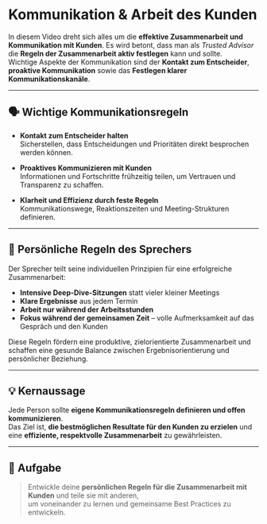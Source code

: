 # Kommunikation & Arbeit des Kunden

In diesem Video dreht sich alles um die **effektive Zusammenarbeit und Kommunikation mit Kunden**. Es wird betont, dass man als *Trusted Advisor* die **Regeln der Zusammenarbeit aktiv festlegen** kann und sollte.  
Wichtige Aspekte der Kommunikation sind der **Kontakt zum Entscheider**, **proaktive Kommunikation** sowie das **Festlegen klarer Kommunikationskanäle**.

---

## 🗣️ Wichtige Kommunikationsregeln

- **Kontakt zum Entscheider halten**  
  Sicherstellen, dass Entscheidungen und Prioritäten direkt besprochen werden können.
  
- **Proaktives Kommunizieren mit Kunden**  
  Informationen und Fortschritte frühzeitig teilen, um Vertrauen und Transparenz zu schaffen.
  
- **Klarheit und Effizienz durch feste Regeln**  
  Kommunikationswege, Reaktionszeiten und Meeting-Strukturen definieren.

---

## 👤 Persönliche Regeln des Sprechers

Der Sprecher teilt seine individuellen Prinzipien für eine erfolgreiche Zusammenarbeit:

- **Intensive Deep-Dive-Sitzungen** statt vieler kleiner Meetings  
- **Klare Ergebnisse** aus jedem Termin  
- **Arbeit nur während der Arbeitsstunden**  
- **Fokus während der gemeinsamen Zeit** – volle Aufmerksamkeit auf das Gespräch und den Kunden  

Diese Regeln fördern eine produktive, zielorientierte Zusammenarbeit und schaffen eine gesunde Balance zwischen Ergebnisorientierung und persönlicher Beziehung.

---

## 💡 Kernaussage

Jede Person sollte **eigene Kommunikationsregeln definieren und offen kommunizieren**.  
Das Ziel ist, **die bestmöglichen Resultate für den Kunden zu erzielen** und eine **effiziente, respektvolle Zusammenarbeit** zu gewährleisten.

---

## 📝 Aufgabe

> Entwickle deine **persönlichen Regeln für die Zusammenarbeit mit Kunden** und teile sie mit anderen,  
> um voneinander zu lernen und gemeinsame Best Practices zu entwickeln.

